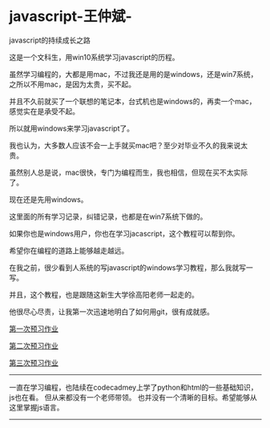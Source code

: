 # javascript-王仲斌-
javascript的持续成长之路



这是一个文科生，用win10系统学习javascript的历程。

虽然学习编程的，大都是用mac，不过我还是用的是windows，还是win7系统，之所以不用mac，是因为太贵，买不起。

并且不久前就买了一个联想的笔记本，台式机也是windows的，再卖一个mac，感觉实在是承受不起。

所以就用windows来学习javascript了。

我也认为，大多数人应该不会一上手就买mac吧？至少对毕业不久的我来说太贵。

虽然别人总是说，mac很快，专门为编程而生，我也相信，但现在买不太实际了。

现在还是先用windows。

这里面的所有学习记录，纠错记录，也都是在win7系统下做的。

如果你也是windows用户，你也在学习jacascript，这个教程可以帮到你。

希望你在编程的道路上能够越走越远。

在我之前，很少看到人系统的写javascript的windows学习教程，那么我就写一写。

并且，这个教程，也是跟随这新生大学徐高阳老师一起走的。

他很尽心尽责，让我第一次迅速地明白了如何用git，很有成就感。

[第一次预习作业](https://github.com/WangZhong2014/javascript-/wiki/%E7%AC%AC%E4%B8%80%E6%AC%A1%E9%A2%84%E4%B9%A0%E4%BD%9C%E4%B8%9A)


[第二次预习作业](https://github.com/WangZhong2014/javascript-/wiki/%E7%AC%AC%E4%BA%8C%E6%AC%A1%E9%A2%84%E4%B9%A0%E4%BD%9C%E4%B8%9A)

[第三次预习作业](https://github.com/WangZhong2014/javascript-/wiki/%E7%AC%AC%E4%B8%89%E6%AC%A1%E9%A2%84%E4%B9%A0%E4%BD%9C%E4%B8%9A)


---
一直在学习编程，也陆续在codecadmey上学了python和html的一些基础知识，js也在看。
但从来都没有一个老师带领。
也并没有一个清晰的目标。希望能够从这里掌握js语言。

---